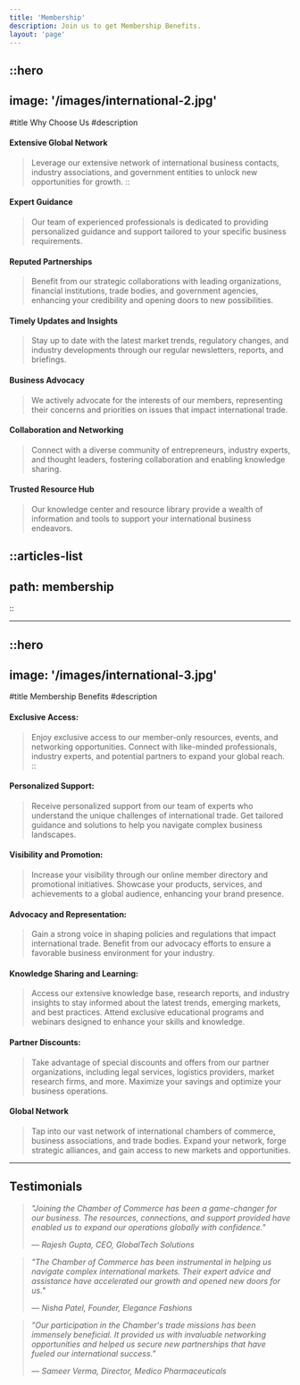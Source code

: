 ```yaml
---
title: 'Membership'
description: Join us to get Membership Benefits.
layout: 'page'
---
```


::hero
---
image: '/images/international-2.jpg'
---
#title
Why Choose Us
#description
#### Extensive Global Network
> Leverage our extensive network of international business contacts, industry associations, and government entities to unlock new opportunities for growth.
::

#### Expert Guidance
> Our team of experienced professionals is dedicated to providing personalized guidance and support tailored to your specific business requirements.

#### Reputed Partnerships
>Benefit from our strategic collaborations with leading organizations, financial institutions, trade bodies, and government agencies, enhancing your credibility and opening doors to new possibilities.

#### Timely Updates and Insights
> Stay up to date with the latest market trends, regulatory changes, and industry developments through our regular newsletters, reports, and briefings.

#### Business Advocacy
> We actively advocate for the interests of our members, representing their concerns and priorities on issues that impact international trade.

#### Collaboration and Networking
> Connect with a diverse community of entrepreneurs, industry experts, and thought leaders, fostering collaboration and enabling knowledge sharing.

#### Trusted Resource Hub
> Our knowledge center and resource library provide a wealth of information and tools to support your international business endeavors.

::articles-list
---
path: membership
---
::

---

::hero
---
image: '/images/international-3.jpg'
---
#title
Membership Benefits
#description
#### Exclusive Access:
> Enjoy exclusive access to our member-only resources, events, and networking opportunities. Connect with like-minded professionals, industry experts, and potential partners to expand your global reach.
::

#### Personalized Support:
> Receive personalized support from our team of experts who understand the unique challenges of international trade. Get tailored guidance and solutions to help you navigate complex business landscapes.

#### Visibility and Promotion:
> Increase your visibility through our online member directory and promotional initiatives. Showcase your products, services, and achievements to a global audience, enhancing your brand presence.

#### Advocacy and Representation:
> Gain a strong voice in shaping policies and regulations that impact international trade. Benefit from our advocacy efforts to ensure a favorable business environment for your industry.

#### Knowledge Sharing and Learning:
> Access our extensive knowledge base, research reports, and industry insights to stay informed about the latest trends, emerging markets, and best practices. Attend exclusive educational programs and webinars designed to enhance your skills and knowledge.

#### Partner Discounts:
> Take advantage of special discounts and offers from our partner organizations, including legal services, logistics providers, market research firms, and more. Maximize your savings and optimize your business operations.

#### Global Network
> Tap into our vast network of international chambers of commerce, business associations, and trade bodies. Expand your network, forge strategic alliances, and gain access to new markets and opportunities.

---

## Testimonials

> *"Joining the Chamber of Commerce has been a game-changer for our business. The resources, connections, and support provided have enabled us to expand our operations globally with confidence."*
>
> &mdash; <cite>Rajesh Gupta, CEO, GlobalTech Solutions</cite>

> *"The Chamber of Commerce has been instrumental in helping us navigate complex international markets. Their expert advice and assistance have accelerated our growth and opened new doors for us."*
>
> &mdash; <cite>Nisha Patel, Founder, Elegance Fashions</cite>

> *"Our participation in the Chamber's trade missions has been immensely beneficial. It provided us with invaluable networking opportunities and helped us secure new partnerships that have fueled our international success."*
>
> &mdash; <cite>Sameer Verma, Director, Medico Pharmaceuticals</cite>